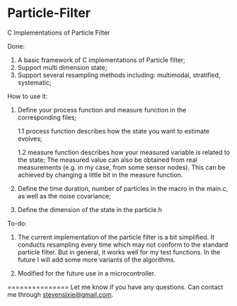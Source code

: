 Particle-Filter
===============

C Implementations of Particle Filter 

Done:

1. A basic framework of C implementations of Particle filter;
2. Support multi dimension state;
3. Support several resampling methods including: multimodal, stratified, systematic;

How to use it:

1. Define your process function and measure function in the corresponding files;

    1.1 process function describes how the state you want to estimate evolves;

    1.2 measure function describes how your measured variable is related to the state; The measured value can also be obtained from real measurements (e.g. in my case, from some sensor nodes). This can be achieved by changing a little bit in the measure function.
    
2. Define the time duration, number of particles in the macro in the main.c, as well as the noise covariance;

3. Define the dimension of the state in the particle.h

To-do:

1. The current implementation of the particle filter is a bit simplified. It conducts resampling every time which may not conform to the standard particle filter. But in general, it works well for my test functions. In the future I will add some more variants of the algorithms.

2. Modified for the future use in a microcontroller.

===============
Let me know if you have any questions. Can contact me through stevenslxie@gmail.com.



